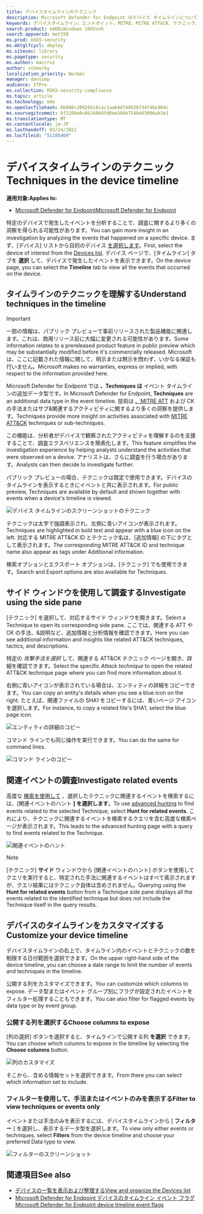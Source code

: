 ```yaml
---
title: デバイスタイムラインのテクニック
description: Microsoft Defender for Endpoint のデバイス タイムラインについて
keywords: デバイスタイムライン、エンドポイント、MITRE、MITRE ATT&CK、テクニック、戦術
search.product: eADQiWindows 10XVcnh
search.appverid: met150
ms.prod: m365-security
ms.mktglfcycl: deploy
ms.sitesec: library
ms.pagetype: security
ms.author: maccruz
author: schmurky
localization_priority: Normal
manager: dansimp
audience: ITPro
ms.collection: M365-security-compliance
ms.topic: article
ms.technology: mde
ms.openlocfilehash: 6b080c209292c8cac1aa64d748926734f4be964c
ms.sourcegitcommit: 6f2288e0c863496dfd0ee38de754bd43096ab3e1
ms.translationtype: MT
ms.contentlocale: ja-JP
ms.lasthandoff: 03/24/2021
ms.locfileid: "51185469"
---
```

# <a name="techniques-in-the-device-timeline"></a><span data-ttu-id="44107-104">デバイスタイムラインのテクニック</span><span class="sxs-lookup"><span data-stu-id="44107-104">Techniques in the device timeline</span></span>


<span data-ttu-id="44107-105">**適用対象:**</span><span class="sxs-lookup"><span data-stu-id="44107-105">**Applies to:**</span></span>
- [<span data-ttu-id="44107-106">Microsoft Defender for Endpoint</span><span class="sxs-lookup"><span data-stu-id="44107-106">Microsoft Defender for Endpoint</span></span>](https://go.microsoft.com/fwlink/p/?linkid=2154037)


<span data-ttu-id="44107-107">特定のデバイスで発生したイベントを分析することで、調査に関するより多くの洞察を得られる可能性があります。</span><span class="sxs-lookup"><span data-stu-id="44107-107">You can gain more insight in an investigation by analyzing the events that happened on a specific device.</span></span> <span data-ttu-id="44107-108">まず、[デバイス] リストから目的のデバイス [を選択します](machines-view-overview.md)。</span><span class="sxs-lookup"><span data-stu-id="44107-108">First, select the device of interest from the [Devices list](machines-view-overview.md).</span></span> <span data-ttu-id="44107-109">デバイス ページで、[タイムライン] タブを **選択** して、デバイスで発生したイベントを表示できます。</span><span class="sxs-lookup"><span data-stu-id="44107-109">On the device page, you can select the **Timeline** tab to view all the events that occurred on the device.</span></span>

## <a name="understand-techniques-in-the-timeline"></a><span data-ttu-id="44107-110">タイムラインのテクニックを理解する</span><span class="sxs-lookup"><span data-stu-id="44107-110">Understand techniques in the timeline</span></span>

>[!IMPORTANT]
><span data-ttu-id="44107-111">一部の情報は、パブリック プレビューで事前リリースされた製品機能に関連します。これは、商用リリース前に大幅に変更される可能性があります。</span><span class="sxs-lookup"><span data-stu-id="44107-111">Some information relates to a prereleased product feature in public preview which may be substantially modified before it's commercially released.</span></span> <span data-ttu-id="44107-112">Microsoft は、ここに記載された情報に関して、明示または黙示を問わず、いかなる保証も行いません。</span><span class="sxs-lookup"><span data-stu-id="44107-112">Microsoft makes no warranties, express or implied, with respect to the information provided here.</span></span>

<span data-ttu-id="44107-113">Microsoft Defender for Endpoint では **、Techniques は** イベント タイムラインの追加データ型です。</span><span class="sxs-lookup"><span data-stu-id="44107-113">In Microsoft Defender for Endpoint, **Techniques** are an additional data type in the event timeline.</span></span> <span data-ttu-id="44107-114">技術は [、MITRE ATT](https://attack.mitre.org/) および CK の手法またはサブ&関連するアクティビティに関するより多くの洞察を提供します。</span><span class="sxs-lookup"><span data-stu-id="44107-114">Techniques provide more insight on activities associated with [MITRE ATT&CK](https://attack.mitre.org/) techniques or sub-techniques.</span></span> 

<span data-ttu-id="44107-115">この機能は、分析者がデバイスで観察されたアクティビティを理解するのを支援することで、調査エクスペリエンスを簡素化します。</span><span class="sxs-lookup"><span data-stu-id="44107-115">This feature simplifies the investigation experience by helping analysts understand the activities that were observed on a device.</span></span> <span data-ttu-id="44107-116">アナリストは、さらに調査を行う場合があります。</span><span class="sxs-lookup"><span data-stu-id="44107-116">Analysts can then decide to investigate further.</span></span>

<span data-ttu-id="44107-117">パブリック プレビューの場合、テクニックは既定で使用できます。デバイスのタイムラインを表示するときにイベントと共に表示されます。</span><span class="sxs-lookup"><span data-stu-id="44107-117">For public preview, Techniques are available by default and shown together with events when a device's timeline is viewed.</span></span> 

![デバイス タイムラインのスクリーンショットのテクニック](images/device-timeline-2.png)

<span data-ttu-id="44107-119">テクニックは太字で強調表示され、左側に青いアイコンが表示されます。</span><span class="sxs-lookup"><span data-stu-id="44107-119">Techniques are highlighted in bold text and appear with a blue icon on the left.</span></span> <span data-ttu-id="44107-120">対応する MITRE ATT&CK ID とテクニック名は、[追加情報] の下にタグとして表示されます。</span><span class="sxs-lookup"><span data-stu-id="44107-120">The corresponding MITRE ATT&CK ID and technique name also appear as tags under Additional information.</span></span> 

<span data-ttu-id="44107-121">検索オプションとエクスポート オプションは、[テクニック] でも使用できます。</span><span class="sxs-lookup"><span data-stu-id="44107-121">Search and Export options are also available for Techniques.</span></span>

## <a name="investigate-using-the-side-pane"></a><span data-ttu-id="44107-122">サイド ウィンドウを使用して調査する</span><span class="sxs-lookup"><span data-stu-id="44107-122">Investigate using the side pane</span></span>

<span data-ttu-id="44107-123">[テクニック] を選択して、対応するサイド ウィンドウを開きます。</span><span class="sxs-lookup"><span data-stu-id="44107-123">Select a Technique to open its corresponding side pane.</span></span> <span data-ttu-id="44107-124">ここでは、関連する ATT や CK の手法、&説明など、追加情報と分析情報を確認できます。</span><span class="sxs-lookup"><span data-stu-id="44107-124">Here you can see additional information and insights like related ATT&CK techniques, tactics, and descriptions.</span></span> 

<span data-ttu-id="44107-125">特定の *攻撃手法を選択* して、関連する ATT&CK テクニック ページを開き、詳細を確認できます。</span><span class="sxs-lookup"><span data-stu-id="44107-125">Select the specific *Attack technique* to open the related ATT&CK technique page where you can find more information about it.</span></span>

<span data-ttu-id="44107-126">右側に青いアイコンが表示されている場合は、エンティティの詳細をコピーできます。</span><span class="sxs-lookup"><span data-stu-id="44107-126">You can copy an entity's details when you see a blue icon on the right.</span></span> <span data-ttu-id="44107-127">たとえば、関連ファイルの SHA1 をコピーするには、青いページ アイコンを選択します。</span><span class="sxs-lookup"><span data-stu-id="44107-127">For instance, to copy a related file's SHA1, select the blue page icon.</span></span>

![エンティティの詳細のコピー](images/techniques-side-pane-clickable.png)

<span data-ttu-id="44107-129">コマンド ラインでも同じ操作を実行できます。</span><span class="sxs-lookup"><span data-stu-id="44107-129">You can do the same for command lines.</span></span>

![コマンド ラインのコピー](images/techniques-side-pane-command.png)


## <a name="investigate-related-events"></a><span data-ttu-id="44107-131">関連イベントの調査</span><span class="sxs-lookup"><span data-stu-id="44107-131">Investigate related events</span></span>

<span data-ttu-id="44107-132">高度な [検索を使用して](advanced-hunting-overview.md) 、選択したテクニックに関連するイベントを検索するには、[関連イベントのハント **] を選択します**。</span><span class="sxs-lookup"><span data-stu-id="44107-132">To use [advanced hunting](advanced-hunting-overview.md) to find events related to the selected Technique, select **Hunt for related events**.</span></span> <span data-ttu-id="44107-133">これにより、テクニックに関連するイベントを検索するクエリを含む高度な検索ページが表示されます。</span><span class="sxs-lookup"><span data-stu-id="44107-133">This leads to the advanced hunting page with a query to find events related to the Technique.</span></span>

![関連イベントのハント](images/techniques-hunt-for-related-events.png)

>[!NOTE]
><span data-ttu-id="44107-135">[テクニック] **サイド** ウィンドウから [関連イベントのハント] ボタンを使用してクエリを実行すると、特定された手法に関連するイベントはすべて表示されますが、クエリ結果にはテクニック自体は含めされません。</span><span class="sxs-lookup"><span data-stu-id="44107-135">Querying using the **Hunt for related events** button from a Technique side pane displays all the events related to the identified technique but does not include the Technique itself in the query results.</span></span>


## <a name="customize-your-device-timeline"></a><span data-ttu-id="44107-136">デバイスのタイムラインをカスタマイズする</span><span class="sxs-lookup"><span data-stu-id="44107-136">Customize your device timeline</span></span>

<span data-ttu-id="44107-137">デバイスタイムラインの右上で、タイムライン内のイベントとテクニックの数を制限する日付範囲を選択できます。</span><span class="sxs-lookup"><span data-stu-id="44107-137">On the upper right-hand side of the device timeline, you can choose a date range to limit the number of events and techniques in the timeline.</span></span> 

<span data-ttu-id="44107-138">公開する列をカスタマイズできます。</span><span class="sxs-lookup"><span data-stu-id="44107-138">You can customize which columns to expose.</span></span> <span data-ttu-id="44107-139">データ型またはイベント グループ別にフラグが設定されたイベントをフィルター処理することもできます。</span><span class="sxs-lookup"><span data-stu-id="44107-139">You can also filter for flagged events by data type or by event group.</span></span>

### <a name="choose-columns-to-expose"></a><span data-ttu-id="44107-140">公開する列を選択する</span><span class="sxs-lookup"><span data-stu-id="44107-140">Choose columns to expose</span></span>
<span data-ttu-id="44107-141">[列の選択] ボタンを選択すると、タイムラインで公開する列 **を選択** できます。</span><span class="sxs-lookup"><span data-stu-id="44107-141">You can choose which columns to expose in the timeline by selecting the **Choose columns** button.</span></span>

![列のカスタマイズ](images/filter-customize-columns.png)

<span data-ttu-id="44107-143">そこから、含める情報セットを選択できます。</span><span class="sxs-lookup"><span data-stu-id="44107-143">From there you can select which information set to include.</span></span>

### <a name="filter-to-view-techniques-or-events-only"></a><span data-ttu-id="44107-144">フィルターを使用して、手法またはイベントのみを表示する</span><span class="sxs-lookup"><span data-stu-id="44107-144">Filter to view techniques or events only</span></span>

<span data-ttu-id="44107-145">イベントまたは手法のみを表示するには、デバイスタイムラインから [ **フィルター** ] を選択し、表示するデータ型を選択します。</span><span class="sxs-lookup"><span data-stu-id="44107-145">To view only either events or techniques, select **Filters** from the device timeline and choose your preferred Data type to view.</span></span>

![フィルターのスクリーンショット](images/device-timeline-filters.png)



## <a name="see-also"></a><span data-ttu-id="44107-147">関連項目</span><span class="sxs-lookup"><span data-stu-id="44107-147">See also</span></span>
- [<span data-ttu-id="44107-148">デバイスの一覧を表示および整理する</span><span class="sxs-lookup"><span data-stu-id="44107-148">View and organize the Devices list</span></span>](machines-view-overview.md)
- [<span data-ttu-id="44107-149">Microsoft Defender for Endpoint デバイスのタイムライン イベント フラグ</span><span class="sxs-lookup"><span data-stu-id="44107-149">Microsoft Defender for Endpoint device timeline event flags</span></span>](device-timeline-event-flag.md) 


 
